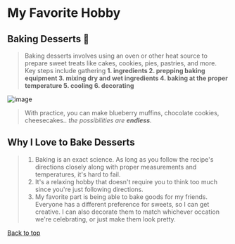 # My Favorite Hobby

## Baking Desserts 🍰
>Baking desserts involves using an oven or other heat source to prepare sweet treats like cakes, cookies, pies, pastries, and more.
>Key steps include gathering
>**1. ingredients
>2. prepping baking equipment
>3. mixing dry and wet ingredients
>4. baking at the proper temperature
>5. cooling
>6. decorating**
>
![image](https://github.com/jasminkimm/TestSite/assets/63333003/bf77306d-9957-412b-8f3f-ae04b767142e)
>   
>With practice, you can make blueberry muffins, chocolate cookies, cheesecakes.. *the possibilities are **endless**.*


## Why I Love to Bake Desserts
>1. Baking is an exact science. As long as you follow the recipe's directions closely along with proper measurements and temperatures, it's hard to fail.
>2. It's a relaxing hobby that doesn't require you to think too much since you're just following directions.
>3. My favorite part is being able to bake goods for my friends. Everyone has a different preference for sweets, so I can get creative. I can also decorate them to match whichever occation we're celebrating, or just make them look pretty.

[Back to top](#readme.md)
